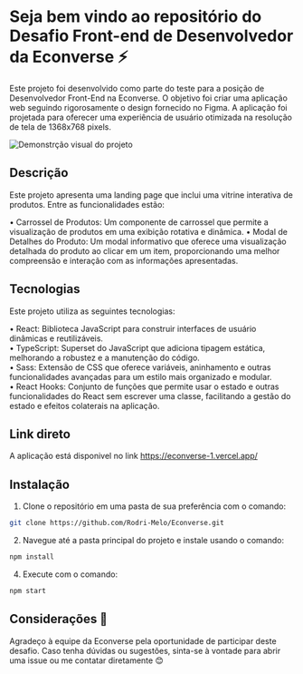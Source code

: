 # Seja bem vindo ao repositório do Desafio Front-end de Desenvolvedor da Econverse ⚡

Este projeto foi desenvolvido como parte do teste para a posição de Desenvolvedor Front-End na Econverse. O objetivo foi criar uma aplicação web seguindo rigorosamente o design fornecido no Figma. A aplicação foi projetada para oferecer uma experiência de usuário otimizada na resolução de tela de 1368x768 pixels.  

![Demonstrção visual do projeto](https://i.imgur.com/EzWudX8.gif)

## Descrição

Este projeto apresenta uma landing page que inclui uma vitrine interativa de produtos. Entre as funcionalidades estão:  

• Carrossel de Produtos: Um componente de carrossel que permite a visualização de produtos em uma exibição rotativa e dinâmica. 
• Modal de Detalhes do Produto: Um modal informativo que oferece uma visualização detalhada do produto ao clicar em um item, proporcionando uma melhor compreensão e interação com as informações apresentadas. 

## Tecnologias

Este projeto utiliza as seguintes tecnologias:

• React: Biblioteca JavaScript para construir interfaces de usuário dinâmicas e reutilizáveis.  
• TypeScript: Superset do JavaScript que adiciona tipagem estática, melhorando a robustez e a manutenção do código.  
• Sass: Extensão de CSS que oferece variáveis, aninhamento e outras funcionalidades avançadas para um estilo mais organizado e modular.  
• React Hooks: Conjunto de funções que permite usar o estado e outras funcionalidades do React sem escrever uma classe, facilitando a gestão do estado e efeitos colaterais na aplicação.  

## Link direto

A aplicação está disponivel no link https://econverse-1.vercel.app/  

## Instalação 

1. Clone o repositório em uma pasta de sua preferência com o comando: 

```bash 
git clone https://github.com/Rodri-Melo/Econverse.git
```

2. Navegue até a pasta principal do projeto e instale usando o comando:

```bash 
npm install
```

4. Execute com o comando:

```bash
npm start
```

## Considerações 📝

Agradeço à equipe da Econverse pela oportunidade de participar deste desafio. Caso tenha dúvidas ou sugestões, sinta-se à vontade para abrir uma issue ou me contatar diretamente 😊
